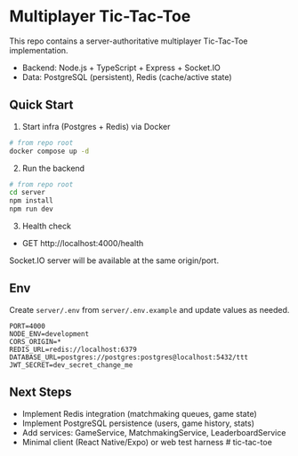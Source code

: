 # Multiplayer Tic-Tac-Toe

This repo contains a server-authoritative multiplayer Tic-Tac-Toe implementation.

- Backend: Node.js + TypeScript + Express + Socket.IO
- Data: PostgreSQL (persistent), Redis (cache/active state)

## Quick Start

1) Start infra (Postgres + Redis) via Docker

```bash
# from repo root
docker compose up -d
```

2) Run the backend

```bash
# from repo root
cd server
npm install
npm run dev
```

3) Health check

- GET http://localhost:4000/health

Socket.IO server will be available at the same origin/port.

## Env

Create `server/.env` from `server/.env.example` and update values as needed.

```
PORT=4000
NODE_ENV=development
CORS_ORIGIN=*
REDIS_URL=redis://localhost:6379
DATABASE_URL=postgres://postgres:postgres@localhost:5432/ttt
JWT_SECRET=dev_secret_change_me
```

## Next Steps

- Implement Redis integration (matchmaking queues, game state)
- Implement PostgreSQL persistence (users, game history, stats)
- Add services: GameService, MatchmakingService, LeaderboardService
- Minimal client (React Native/Expo) or web test harness
#   t i c - t a c - t o e  
 